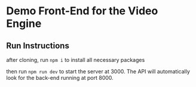 # Demo Front-End for the Video Engine

## Run Instructions
after cloning, run ```npm i``` to install all necessary packages

then run ```npm run dev``` to start the server at 3000. The API will automatically look for the back-end running at port 8000.
